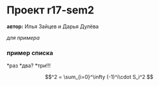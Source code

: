 # Проект r17-sem2

  **автор:** Илья Зайцев и Дарья Дулёва
  
  *для примера*
  
  ### пример списка
  
*раз
*два?
*три!!!

  
  $$^2 = \sum_{i=0}^\infty (-1)^i\cdot S_i^2 $$ 
  
 

